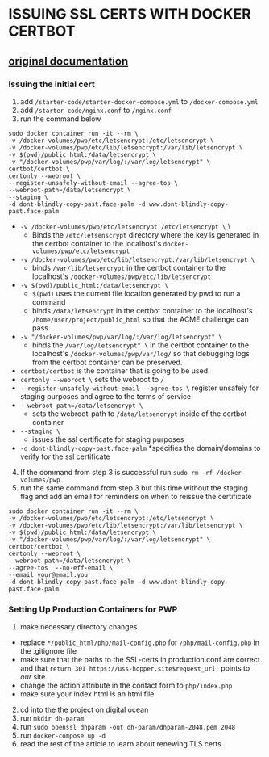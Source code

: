# ISSUING  SSL CERTS WITH DOCKER CERTBOT	
## [original documentation](https://www.humankode.com/ssl/how-to-set-up-free-ssl-certificates-from-lets-encrypt-using-docker-and-nginx)
### Issuing the initial cert
1. add `/starter-code/starter-docker-compose.yml` to `/docker-compose.yml`
2. add `/starter-code/nginx.conf` to `/nginx.conf`
3. run the command below
```
sudo docker container run -it --rm \
-v /docker-volumes/pwp/etc/letsencrypt:/etc/letsencrypt \
-v /docker-volumes/pwp/etc/lib/letsencrypt:/var/lib/letsencrypt \
-v $(pwd)/public_html:/data/letsencrypt \
-v "/docker-volumes/pwp/var/log/:/var/log/letsencrypt" \
certbot/certbot \
certonly --webroot \
--register-unsafely-without-email --agree-tos \
--webroot-path=/data/letsencrypt \
--staging \
-d dont-blindly-copy-past.face-palm -d www.dont-blindly-copy-past.face-palm
```
* `-v /docker-volumes/pwp/etc/letsencrypt:/etc/letsencrypt \` \
	* Binds the `/etc/letsenscrypt` directory where the key is generated in the certbot container to the localhost's `docker-volumes/pwp/etc/letsencrypt`
* `-v /docker-volumes/pwp/etc/lib/letsencrypt:/var/lib/letsencrypt \`
	* binds `/var/lib/letsencrypt` in the certbot container to the localhost's `/docker-volumes/pwp/etc/lib/letsencrypt`
* `-v $(pwd)/public_html:/data/letsencrypt \`
 	* `$(pwd)` uses the current file location generated by pwd to run a command
 	*  binds `/data/letsencrypt` in the certbot container to the localhost's `/home/user/project/public_html` so that the ACME challenge can pass.
*  `-v "/docker-volumes/pwp/var/log/:/var/log/letsencrypt" \`
	* binds the `/var/log/letsencrypt" \` in the certbot container to the localhost's `/docker-volumes/pwp/var/log/` so that debugging logs from the certbot container can be preserved.
* `certbot/certbot` is the container that is going to be used.
* `certonly --webroot \` sets the webroot to `/`
* `--register-unsafely-without-email --agree-tos \` register unsafely for staging purposes and agree to the terms of service  
* `--webroot-path=/data/letsencrypt \` 
	* sets the webroot-path to `/data/letsencrypt` inside of the certbot container 
* `--staging \` 
	* issues the ssl certificate for staging purposes
* `-d dont-blindly-copy-past.face-palm` 
	*specifies the domain/domains to verify for the ssl certificate 


4. If the command from step 3 is successful run `sudo rm -rf /docker-volumes/pwp`
5. run the same command from step 3 but this time without the staging flag and add an email for reminders on when to reissue the certificate 
```
sudo docker container run -it --rm \
-v /docker-volumes/pwp/etc/letsencrypt:/etc/letsencrypt \
-v /docker-volumes/pwp/etc/lib/letsencrypt:/var/lib/letsencrypt \
-v $(pwd)/public_html:/data/letsencrypt \
-v "/docker-volumes/pwp/var/log/:/var/log/letsencrypt" \
certbot/certbot \
certonly --webroot \
--webroot-path=/data/letsencrypt \
--agree-tos  --no-eff-email \
--email your@email.you 
-d dont-blindly-copy-past.face-palm -d www.dont-blindly-copy-past.face-palm
```
### Setting Up Production Containers for PWP
1. make necessary directory changes 
* replace `*/public_html/php/mail-config.php` for `/php/mail-config.php` in the .gitignore file
* make sure that the paths to the SSL-certs in production.conf are correct and that  `return 301 https://uss-hopper.site$request_uri;` points to _our_ site.
* change the action attribute in the contact form to `php/index.php`
* make sure your index.html is an html file

2. cd into the the project on digital ocean
3. run `mkdir dh-param`
4. run `sudo openssl dhparam -out dh-param/dhparam-2048.pem 2048` 
5. run `docker-compose up -d`
6. read the rest of the article to learn about renewing TLS certs

